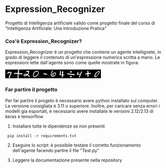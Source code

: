 # Expression_Recognizer
Progetto di Intelligenza artificiale valido come progetto finale del corso di "Intelligenza Artificiale: Una Introduzione Pratica"

### Cos'è Expression_Recognizer?
Expression_Recognizer è un progetto che contiene un agente intellignete, in grado di leggere il contenuto di un'espressione numerica scritta a mano.
Le espressioni lette dall'agente sono come quelle mostrate in figura:

![an exmaple](https://github.com/alessioerasmo/Expression_Recognizer/blob/main/Test/exports/49.jpg)![an example](https://github.com/alessioerasmo/Expression_Recognizer/blob/main/Test/exports/13.jpg)

### Far partire il progetto
Per far partire il progeto è necessario avere python installato sul computer. La versione consigliata è 3.11 o superiore. Inoltre, per caricare senza errori i modelli gia esportati, è necessario avere installate le versioni 2.12/2.13 di keras e tensorflow  
 
 1. Installare tutte le dipendenze se non presenti
 ```console
  pip install -r requirements.txt
```
2. Eseguire lo script: è possibile testare il corretto funzionamento dell'agente facendo partire il file "Test.py"

4. Leggere la documentazione presente nella repository
